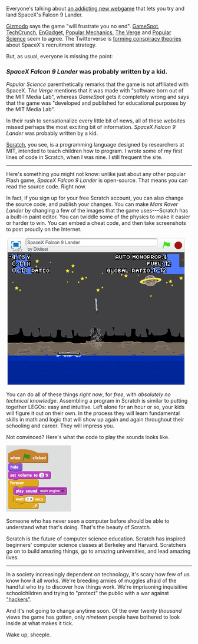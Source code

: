 Everyone's talking about [an addicting new
webgame](https://scratch.mit.edu/projects/76866912/) that lets you try and land
SpaceX's Falcon 9 Lander.

[Gizmodo](http://gizmodo.com/try-landing-the-spacex-falcon-9-yourself-with-this-flas-1731352484)
says the game "will frustrate you no end".
[GameSpot](http://www.gamespot.com/articles/try-to-land-elon-musks-spacex-rocket-in-this-chall/1100-6430668/),
[TechCrunch](http://techcrunch.com/2015/09/17/this-spacex-falcon-9-rocket-isnt-going-to-land-itself/),
[EnGadget](http://www.engadget.com/2015/09/17/web-game-landing-falcon-9-pretty-much-impossible/),
[Popular
Mechanics](http://www.popularmechanics.com/space/a17389/this-spacex-game-lets-you-know-how-hard-a-barge-landing-is/),
[The
Verge](http://www.theverge.com/tldr/2015/9/17/9344475/spacex-falcon-9-landing-game)
and [Popular
Science](http://www.popsci.com/think-you-can-land-spacex-falcon-lander-go-ahead)
seem to agree. The Twitterverse is [forming conspiracy
theories](https://twitter.com/nschmiedicker/status/644517861596221440) about
SpaceX's recruitment strategy.

But, as usual, everyone is missing the point:

### *SpaceX Falcon 9 Lander* was probably written by a kid.

*Popular Science* parenthetically remarks that the game is not affiliated with
SpaceX. *The Verge* mentions that it was made with "software born out of the
MIT Media Lab", whereas *GameSpot* gets it completely wrong and says that the
game was "developed and published for educational purposes by the MIT Media
Lab".

In their rush to sensationalize every little bit of news, all of these websites
missed perhaps the most exciting bit of information. *SpaceX Falcon 9 Lander*
was probably written by a kid.

[Scratch](http://scratch.mit.edu), you see, is a programming language designed
by researchers at MIT, intended to teach children how to program. I wrote some
of my first lines of code in Scratch, when I was nine. I still frequent the
site.


---

Here's something you might not know: unlike just about any other popular Flash
game, *SpaceX Falcon 9 Lander* is open-source. That means you can read the
source code. Right now.

In fact, if you sign up for your free Scratch account, you can also change the
source code, and publish your changes. You can make *Mars Rover Lander* by
changing a few of the images that the game uses---Scratch has a built-in paint
editor. You can twiddle some of the physics to make it easier or harder to win.
You can embed a cheat code, and then take screenshots to post proudly on the
Internet.

![I didn't even try on this one.](/static/falcon-lander-hacked.png)

You can do all of these things *right now*, for *free*, with *absolutely no
technical knowledge*. Assembling a program in Scratch is similar to putting
together LEGOs: easy and intuitive. Left alone for an hour or so, your kids
will figure it out on their own. In the process they will learn fundamental
skills in math and logic that will show up again and again throughout their
schooling and career. They will impress you.

Not convinced? Here's what the code to play the sounds looks like.

![Easy as pie.](/static/falcon-lander-script.png)

Someone who has never seen a computer before should be able to understand what
that's doing. That's the beauty of Scratch.

Scratch is the future of computer science education. Scratch has inspired
beginners' computer science classes at Berkeley and Harvard. Scratchers go on
to build amazing things, go to amazing universities, and lead amazing lives.

---

In a society increasingly dependent on technology, it's scary how few of us
know how it all works. We're breeding armies of muggles afraid of the handful
who try to discover how things work. We're imprisoning inquisitive
schoolchildren and trying to "protect" the public with a war against
["hackers"](http://hardmath123.github.io/dear-hollywood.html).

And it's not going to change anytime soon. Of the over twenty *thousand* views
the game has gotten, only *nineteen* people have bothered to look inside at
what makes it tick.

Wake up, sheeple.
